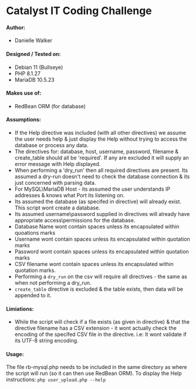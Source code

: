 # Catalyst IT Coding Challenge

#### Author:
* Danielle Walker

#### Designed / Tested on:
* Debian 11 (Bullseye)   
* PHP 8.1.27
* MariaDB 10.5.23

#### Makes use of:
* RedBean ORM (for database)

#### Assumptions:
* If the Help directive was included (with all other directives) we assume the user needs help & just display the Help without trying to access the database or process any data.
* The directives for: database, host, username, password, filename & create_table should all be 'required'.  If any are excluded it will supply an error message with Help displayed.
* When performing a 'dry_run' then all required directives are present.  Its assumed a dry-run doesn't need to check the database connection & its just concerned with parsing data.
* For MySQL\MariaDB Host - its assumed the user understands IP addresses & knows what Port its listening on.
* Its assumed the database (as specifed in directive) will already exist.  This script wont create a database.
* Its assumed username\password supplied in directives will already have appropriate access\permissions for the database.
* Database Name wont contain spaces unless its encapsulated within quoations marks 
* Username wont contain spaces unless its encapsulated within quotation marks
* Password wont contain spaces unless its encapsulated within quotation marks
* CSV filename wont contain spaces unless its encapsulated within quotation marks.
* Performing a `dry_run` on the csv will require all directives - the same as when not performing a dry_run.
* `create_table` directive is excluded & the table exists, then data will be appended to it.

#### Limiations:
* While the script will check if a file exists (as given in directive) & that the directive filename has a CSV extension - it wont actually check the encoding of the specifed CSV file in the directive.  i.e: It wont validate if its UTF-8 string encoding.

#### Usage:
The file rb-mysql.php needs to be included in the same directory as where the script will run (so it can then use RedBean ORM).
To display the Help instructions:
`php user_upload.php --help`

